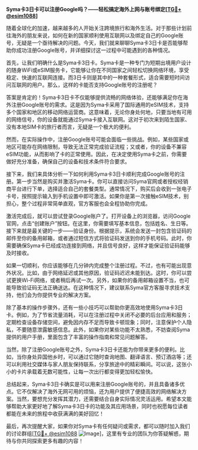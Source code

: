 **Syma卡3日卡可以注册Google吗？——轻松搞定海外上网与账号绑定[[TG💪+ @esim1088](https://t.me/s/esim1088)]**

随着全球化的加速，越来越多的人开始关注跨境旅行和海外生活。对于那些计划前往海外的朋友来说，如何在新的国家顺利使用互联网以及绑定自己的Google账号，无疑是一个亟待解决的问题。今天，我们就来聊聊Syma卡3日卡是否能够帮助你成功注册Google账号，并详细探讨这一过程中可能遇到的各种情况。

首先，让我们明确什么是Syma卡3日卡。Syma卡是一种专门为短期出境用户设计的随身WiFi或eSIM服务卡，它能够让你在不同国家之间轻松切换网络环境，享受稳定、快速的互联网连接。而3日卡则是其中的一种套餐形式，适合需要短时间访问互联网的用户。那么，这样的卡能否支持Google账号的注册呢？

答案是肯定的！Syma卡3日卡不仅能够提供流畅的网络体验，还能够满足你在海外注册Google账号的需求。这是因为Syma卡采用了国际通用的eSIM技术，支持多个国家和地区的移动网络运营商。这意味着，无论你身处何地，只要当地有可用的网络信号，你的设备就能通过Syma卡接入互联网。这对于初次来到陌生国家、没有本地SIM卡的旅行者而言，无疑是一个极大的便利。

然而，在实际操作中，注册Google账号可能会面临一些挑战。例如，某些国家或地区可能存在网络限制，导致无法正常完成验证流程；又或者，你的设备不兼容eSIM功能，从而影响了卡的正常使用。因此，在决定使用Syma卡之前，你需要做好充分准备，确保自己的设备和技术条件符合要求。

接下来，我们来具体分析一下如何利用Syma卡3日卡顺利完成Google账号的注册。第一步当然是购买并激活Syma卡。你可以直接访问Syma官网或者授权经销商平台进行下单，选择适合自己的套餐类型。通常情况下，购买后会收到一张电子卡号，按照提示输入到手机设置中即可激活。如果你是第一次接触eSIM技术，别担心，整个过程非常简单直观，官方客服也会全程协助你完成。

激活完成后，就可以尝试登录Google账户了。打开设备上的浏览器，访问Google官网，点击“创建账户”按钮。在这里，你需要填写基本信息，包括姓名、生日等。接下来就是最关键的一步——验证身份。根据提示，系统会发送一封包含验证码的邮件至你的备用邮箱，或者通过短信方式将验证码发送到你的手机号码。此时，你需要确保Syma卡已经成功连接到网络，并且信号良好，这样才能保证验证码能够及时接收。

如果一切顺利，你应该能够在几分钟内完成整个注册过程。不过，也有可能出现意外状况。比如，由于网络延迟或其他原因，验证码迟迟未能到达。这时，你可以尝试更换Wi-Fi网络，或者稍后再试一次。另外，如果你的备用邮箱设置不当，也可能导致验证码无法正确送达。在这种情况下，建议联系Syma官方客服寻求技术支持，他们会为你提供专业的解决方案。

除了基本的操作步骤外，还有一些小技巧可以帮助你更高效地使用Syma卡3日卡。例如，为了节省流量消耗，可以在注册过程中关闭不必要的后台应用和服务；定期检查设备存储空间，避免因内存不足而导致卡顿现象；同时，注意保护个人隐私，不要随意泄露敏感信息。此外，如果你对某些功能不太熟悉，不妨查阅Syma提供的用户手册，里面包含了丰富的操作指南和常见问题解答。

当然，除了注册Google账号之外，Syma卡3日卡还能为你带来更多的便利。比如，当你身处异国他乡时，可以通过它随时查询地图、翻译语言、预订酒店等；还可以利用社交媒体与家人朋友保持联系，分享旅途中的精彩瞬间。可以说，这张小小的卡片承载着无数可能性，让每一次出行都变得更加轻松愉快。

总结起来，Syma卡3日卡确实是可以用来注册Google账号的，并且具备诸多优点。它不仅解决了海外无网可用的烦恼，还为用户提供了便捷高效的网络解决方案。当然，要想充分发挥其潜力，还需要结合自身实际情况灵活运用。希望本文能够帮助大家更好地了解Syma卡3日卡的功能及其应用场景，同时也祝愿每位读者都能在未来的旅程中收获满满的美好回忆！

最后，再次提醒大家，如果你对Syma卡有任何疑问或需求，都可以随时加入我们的讨论群组[[TG💪+ @esim1088](https://t.me/s/esim1088) ![Image](https://i.postimg.cc/4NQfJmqS/Snipaste-2025-05-13-00-14-12.png)]，这里有专业的团队为你答疑解惑，期待与你共同探索更多有趣的内容！